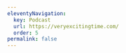 ```yaml
---
eleventyNavigation:
  key: Podcast
  url: https://veryexcitingtime.com/
  order: 5
permalink: false
---
```

